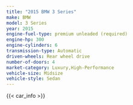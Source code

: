 ```yaml
---
title: "2015 BMW 3 Series"
make: BMW
model: 3 Series
year: 2015
engine-fuel-type: premium unleaded (required)
engine-hp: 300
engine-cylinders: 6
transmission-type: Automatic
driven-wheels: Rear wheel drive
number-of-doors: 4
market-category: Luxury,High-Performance
vehicle-size: Midsize
vehicle-style: Sedan
---
```


{{< car_info >}}
